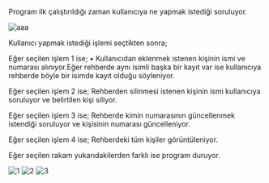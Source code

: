 Program ilk çalıştırıldığı zaman kullanıcıya ne yapmak istediği soruluyor.

![aaa](https://user-images.githubusercontent.com/101973346/160665955-60b2b3f2-3873-48d4-8a60-c7c3176e34f1.png)

Kullanıcı yapmak istediği işlemi seçtikten sonra;

Eğer seçilen işlem 1 ise;
• Kullanıcıdan eklenmek istenen kişinin ismi ve numarası alınıyor.Eğer rehberde aynı isimli başka bir kayıt var ise kullanıcıya rehberde böyle bir isimde kayıt olduğu söyleniyor.

Eğer seçilen işlem 2 ise;
Rehberden silinmesi istenen kişinin ismi kullanıcıya soruluyor ve belirtilen kişi siliyor.

Eğer seçilen işlem 3 ise;
Rehberde kimin numarasının güncellenmek istendiği soruluyor ve kişisinin numarası güncelleniyor.

Eğer seçilen işlem 4 ise;
Rehberdeki tüm kişiler görüntüleniyor.

Eğer seçilen rakam yukarıdakilerden farklı ise program duruyor.

![1](https://user-images.githubusercontent.com/101973346/160665668-f083ddb1-2d09-414f-81a0-13a7f244effc.png)
![2](https://user-images.githubusercontent.com/101973346/160665694-e9f9cf3d-348b-441f-9641-b16b5f593e3a.png)
![3](https://user-images.githubusercontent.com/101973346/160665710-38357a1c-7a56-408f-b84e-a33fac3b4265.png)

